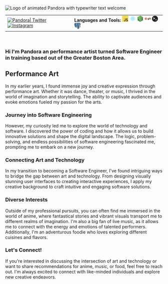
<img src="https://i.pinimg.com/originals/27/67/1b/27671b35ce23aaaf355727ebdf77b8ce.gif" alt="Logo of animated Pandora with typewriter text welcome" align="center" >
<br/>
<table align="center">
  <tr>
    <td>
      <a href="https://twitter.com/pan2dora">
        <img alt="Pandora| Twitter" width="22px" src="https://cdn.jsdelivr.net/npm/simple-icons@v3/icons/twitter.svg" />
      </a>
      <a href="https://www.instagram.com/pan2dora/">
        <img alt="Instagram" width="22px" src="https://cdn.jsdelivr.net/npm/simple-icons@v3/icons/instagram.svg" />
      </a>
    </td>
    <td>
      <strong>Languages and Tools:</strong>
      <code><img height="20" src="https://raw.githubusercontent.com/github/explore/80688e429a7d4ef2fca1e82350fe8e3517d3494d/topics/javascript/javascript.png"></code>
      <code><img height="20" src="https://raw.githubusercontent.com/github/explore/80688e429a7d4ef2fca1e82350fe8e3517d3494d/topics/react/react.png"></code>
      <code><img height="20" src="https://raw.githubusercontent.com/github/explore/80688e429a7d4ef2fca1e82350fe8e3517d3494d/topics/nodejs/nodejs.png"></code>
      <code><img height="20" src="https://raw.githubusercontent.com/github/explore/80688e429a7d4ef2fca1e82350fe8e3517d3494d/topics/git/git.png"></code>
      <code><img height="20" src="https://raw.githubusercontent.com/github/explore/80688e429a7d4ef2fca1e82350fe8e3517d3494d/topics/terminal/terminal.png"></code>
      <code><img height="20" src="https://raw.githubusercontent.com/github/explore/80688e429a7d4ef2fca1e82350fe8e3517d3494d/topics/postgresql/postgresql.png"></code>
    </td>
  </tr>
</table>


</br>

### Hi I'm Pandora an performance artist turned Software Engineer in training based out of the Greater Boston Area. 
## Performance Art

In my earlier years, I found immense joy and creative expression through performance art. Whether it was dance, theater, or music, I thrived in the world of imagination and storytelling. The ability to captivate audiences and evoke emotions fueled my passion for the arts.

### Journey into Software Engineering

However, my curiosity led me to explore the world of technology and software. I discovered the power of coding and how it allows us to build innovative solutions and shape the digital landscape. The logic, problem-solving, and endless possibilities of software engineering fascinated me, prompting me to embark on a new journey.

### Connecting Art and Technology

In my transition to becoming a Software Engineer, I've found intriguing ways to bridge the gap between art and technology. From designing visually stunning user interfaces to creating interactive experiences, I apply my creative background to craft intuitive and engaging software solutions.

### Diverse Interests

Outside of my professional pursuits, you can often find me immersed in the world of anime, where fantastical stories and vibrant visuals transport me to different realms of imagination. I'm also a big fan of live music, as it allows me to connect with the energy and emotions of talented performers. Additionally, I'm an adventurous foodie who loves exploring different cuisines and flavors.

### Let's Connect!

If you're interested in discussing the intersection of art and technology or want to share recommendations for anime, music, or food, feel free to reach out. I'm always excited to connect with like-minded individuals and explore new creative endeavors.




<!-- 

**pan2dora/pan2dora** is a ✨ _special_ ✨ repository because its `README.md` (this file) appears on your GitHub profile.

Here are some ideas to get you started:

- 🔭 I’m currently working on ...
- 🌱 I’m currently learning ...
- 👯 I’m looking to collaborate on ...
- 🤔 I’m looking for help with ...
- 💬 Ask me about ...
- 📫 How to reach me: ...
- 😄 Pronouns: ...
- ⚡ Fun fact: ...
-->
